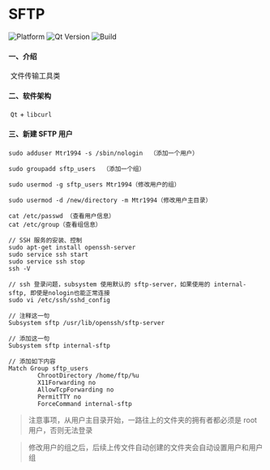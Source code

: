 # SFTP

![Platform](https://img.shields.io/badge/paltform-win10_x64-brightgreen)
![Qt Version](https://img.shields.io/badge/_Qt_-6.5.3-yellowgreen)
![Build](https://img.shields.io/badge/build-MSVC_2019_x64-blue)

#### 一、介绍
​		文件传输工具类

#### 二、软件架构
​		`Qt` + `libcurl`

#### 三、新建 SFTP 用户

```shell
sudo adduser Mtr1994 -s /sbin/nologin  （添加一个用户）
```

```shell
sudo groupadd sftp_users  （添加一个组）
```

```shell
sudo usermod -g sftp_users Mtr1994（修改用户的组）
```

```shell
sudo usermod -d /new/directory -m Mtr1994（修改用户主目录）
```

```shell
cat /etc/passwd （查看用户信息）
cat /etc/group（查看组信息）
```

```shell
// SSH 服务的安装、控制
sudo apt-get install openssh-server
sudo service ssh start
sudo service ssh stop
ssh -V
```

```shell
// ssh 登录问题，subsystem 使用默认的 sftp-server，如果使用的 internal-sftp, 即使是nologin也能正常连接
sudo vi /etc/ssh/sshd_config

// 注释这一句
Subsystem sftp /usr/lib/openssh/sftp-server

// 添加这一句
Subsystem sftp internal-sftp

// 添加如下内容
Match Group sftp_users
        ChrootDirectory /home/ftp/%u
        X11Forwarding no
        AllowTcpForwarding no
        PermitTTY no
        ForceCommand internal-sftp
```



> 注意事项，从用户主目录开始，一路往上的文件夹的拥有者都必须是 root 用户，否则无法登录

> 修改用户的组之后，后续上传文件自动创建的文件夹会自动设置用户和用户组
